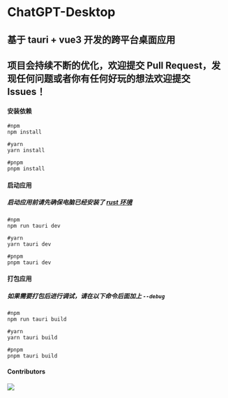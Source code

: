 # ChatGPT-Desktop

## 基于 tauri + vue3 开发的跨平台桌面应用

## 项目会持续不断的优化，欢迎提交 Pull Request，发现任何问题或者你有任何好玩的想法欢迎提交 Issues！

#### 安装依赖

```shell
#npm
npm install

#yarn
yarn install

#pnpm
pnpm install
```

#### 启动应用

##### 启动应用前请先确保电脑已经安装了 [rust 环境](https://tauri.app/zh-cn/v1/guides/getting-started/prerequisites/)

```shell
#npm
npm run tauri dev

#yarn
yarn tauri dev

#pnpm
pnpm tauri dev
```

#### 打包应用

##### 如果需要打包后进行调试，请在以下命令后面加上 `--debug`

```shell
#npm
npm run tauri build

#yarn
yarn tauri build

#pnpm
pnpm tauri build
```

#### Contributors

<a href="https://github.com/bilibili-ayang/ChatGPT-Desktop/graphs/contributors">
  <img src="https://contrib.rocks/image?repo=bilibili-ayang/ChatGPT-Desktop" />
</a>
